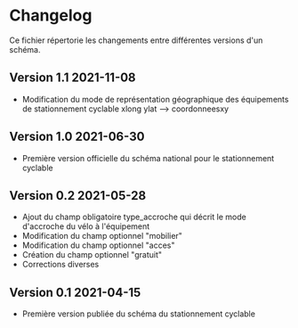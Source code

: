 # Changelog

Ce fichier répertorie les changements entre différentes versions d'un schéma.

## Version 1.1 2021-11-08
- Modification du mode de représentation géographique des équipements de stationnement cyclable xlong ylat --> coordonneesxy

## Version 1.0 2021-06-30

- Première version officielle du schéma national pour le stationnement cyclable

## Version 0.2 2021-05-28

- Ajout du champ obligatoire type_accroche qui décrit le mode d'accroche du vélo à l'équipement
- Modification du champ optionnel "mobilier"
- Modification du champ optionnel "acces"
- Création du champ optionnel "gratuit"
- Corrections diverses

## Version 0.1 2021-04-15

- Première version publiée du schéma du stationnement cyclable



